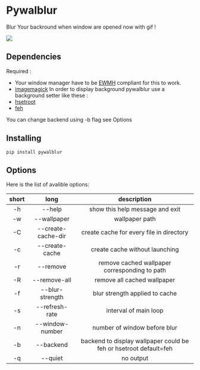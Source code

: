 Pywalblur
=========

Blur Your backround when window are opened now with gif !

![](https://github.com/Di-KaZ/pywalblur/blob/master/demo.gif)

Dependencies
------------

Required :
- Your window manager have to be [EWMH](https://en.wikipedia.org/wiki/Extended_Window_Manager_Hints) compliant for this to work.
- [imagemagick](https://github.com/ImageMagick/ImageMagick)
In order to display background pywalblur use a background setter like these :
- [hsetroot](https://github.com/himdel/hsetroot)
- [feh](https://github.com/derf/feh)

You can change backend using -b flag see Options

Installing
----------

```shell
pip install pywalblur
```

Options
-------

Here is the list of avalible options:

| short | long               | description                                                       |
| :---: | :----------------: | :-------------------------------------------:                     |
| -h    | --help             | show this help message and exit                                   |
| -w    | --wallpaper        | wallpaper path                                                    |
| -C    | --create-cache-dir | create cache for every file in directory                          |
| -c    | --create-cache     | create cache without launching                                    |
| -r    | --remove           | remove cached wallpaper corresponding to path                     |
| -R    | --remove-all       | remove all cached wallpaper                                       |
| -f    | --blur-strength    | blur strength applied to cache                                    |
| -s    | --refresh-rate     | interval of main loop                                             |
| -n    | --window-number    | number of window before blur                                      |
| -b    | --backend          | backend to display wallpaper could be feh or hsetroot default=feh |
| -q    | --quiet            | no output                                                         |